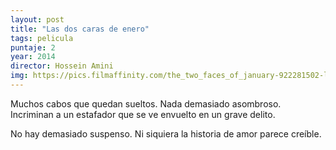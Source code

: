 ```yaml
---
layout: post
title: "Las dos caras de enero"
tags: pelicula
puntaje: 2
year: 2014
director: Hossein Amini
img: https://pics.filmaffinity.com/the_two_faces_of_january-922281502-large.jpg
---
```


Muchos cabos que quedan sueltos. Nada demasiado asombroso. Incriminan a un estafador que se ve envuelto en un grave delito. 

No hay demasiado suspenso. Ni siquiera la historia de amor parece creíble.
